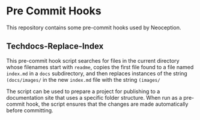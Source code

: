 # Pre Commit Hooks

This repository contains some pre-commit hooks used by Neoception.

## Techdocs-Replace-Index

This pre-commit hook script searches for files in the current directory whose filenames start with `readme`, copies the first file found to a file named `index.md` in a `docs` subdirectory, and then replaces instances of the string `(docs/images/` in the new `index.md` file with the string `(images/`

The script can be used to prepare a project for publishing to a documentation site that uses a specific folder structure. When run as a pre-commit hook, the script ensures that the changes are made automatically before committing.
